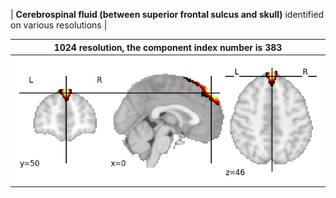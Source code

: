 


| **Cerebrospinal fluid (between superior frontal sulcus and skull)** identified on various resolutions |

| 1024 resolution, the component index number is 383|  
|:---:|  
| ![Component 1024](../1024/final/383.jpg "From component 1024: Cerebrospinal fluid (between superior frontal sulcus and skull)") |